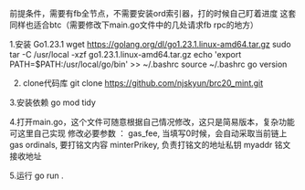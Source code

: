 前提条件，需要有fb全节点，不需要安装ord索引器，打的时候自己盯着进度
这套同样也适合btc（需要修改下main.go文件中的几处请求fb rpc的地方）

1.安装 Go1.23.1
wget https://golang.org/dl/go1.23.1.linux-amd64.tar.gz
sudo tar -C /usr/local -xzf go1.23.1.linux-amd64.tar.gz
echo 'export PATH=$PATH:/usr/local/go/bin' >> ~/.bashrc
source ~/.bashrc
go version

2. clone代码库
git clone https://github.com/njskyun/brc20_mint.git

3.安装依赖
go mod tidy

4.打开main.go，这个文件可随意根据自己情况修改，这只是简易版本，复杂功能可这里自己实现
修改必要参数 ：
gas_fee, 当填写0时候，会自动采取当前链上gas
ordinals, 要打铭文内容
minterPrikey, 负责打铭文的地址私钥
myaddr 铭文接收地址

5.运行
go run .
